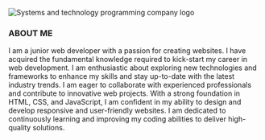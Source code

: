 ![Systems and technology programming company logo](https://github.com/SimoneAiello97/SimoneAiello97/assets/126870680/7681acf4-9e26-49c9-9de3-67379d6dd5da)
### ABOUT ME
I am a junior web developer with a passion for creating websites. I have acquired the fundamental knowledge required to kick-start my career in web development. I am enthusiastic about exploring new technologies and frameworks to enhance my skills and stay up-to-date with the latest industry trends. I am eager to collaborate with experienced professionals and contribute to innovative web projects. With a strong foundation in HTML, CSS, and JavaScript, I am confident in my ability to design and develop responsive and user-friendly websites. I am dedicated to continuously learning and improving my coding abilities to deliver high-quality solutions.

<!--
**SimoneAiello97/SimoneAiello97** is a ✨ _special_ ✨ repository because its `README.md` (this file) appears on your GitHub profile.

Here are some ideas to get you started:

- 🔭 I’m currently working on ...
- 🌱 I’m currently learning ...
- 👯 I’m looking to collaborate on ...
- 🤔 I’m looking for help with ...
- 💬 Ask me about ...
- 📫 How to reach me: ...
- 😄 Pronouns: ...
- ⚡ Fun fact: ...
-->
